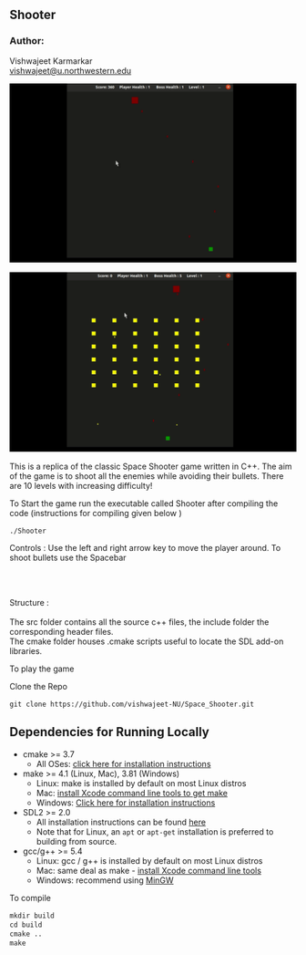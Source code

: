 ## Shooter

### Author: 
Vishwajeet Karmarkar <br>
vishwajeet@u.northwestern.edu

![image](media/levelup.gif)

![image](media/gameover.gif)


This is a replica of the classic Space Shooter game written in C++. The aim of the game is to shoot all the enemies while avoiding their bullets. There are 10 levels 
with increasing difficulty! <br>

To Start the game run the executable called Shooter after compiling the code (instructions for compiling given below ) <br>

```
./Shooter
```

Controls : Use the left and right arrow key to move the player around. To shoot bullets use the Spacebar <br>

<br>
<br>


Structure : <br> <br>
The src folder contains all the source c++ files, the include folder the corresponding header files. <br> 
The cmake folder houses .cmake scripts useful to locate the SDL add-on libraries. 


To play the game 


Clone the Repo 
```
git clone https://github.com/vishwajeet-NU/Space_Shooter.git

```
## Dependencies for Running Locally
* cmake >= 3.7
  * All OSes: [click here for installation instructions](https://cmake.org/install/)
* make >= 4.1 (Linux, Mac), 3.81 (Windows)
  * Linux: make is installed by default on most Linux distros
  * Mac: [install Xcode command line tools to get make](https://developer.apple.com/xcode/features/)
  * Windows: [Click here for installation instructions](http://gnuwin32.sourceforge.net/packages/make.htm)
* SDL2 >= 2.0
  * All installation instructions can be found [here](https://wiki.libsdl.org/Installation)
  * Note that for Linux, an `apt` or `apt-get` installation is preferred to building from source.
* gcc/g++ >= 5.4
  * Linux: gcc / g++ is installed by default on most Linux distros
  * Mac: same deal as make - [install Xcode command line tools](https://developer.apple.com/xcode/features/)
  * Windows: recommend using [MinGW](http://www.mingw.org/)


To compile 

``` 
mkdir build 
cd build
cmake ..
make
```

